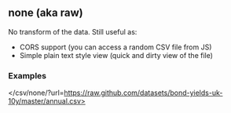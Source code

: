 ## none (aka raw)

No transform of the data. Still useful as:

* CORS support (you can access a random CSV file from JS)
* Simple plain text style view (quick and dirty view of the file)

### Examples

</csv/none/?url=https://raw.github.com/datasets/bond-yields-uk-10y/master/annual.csv>

